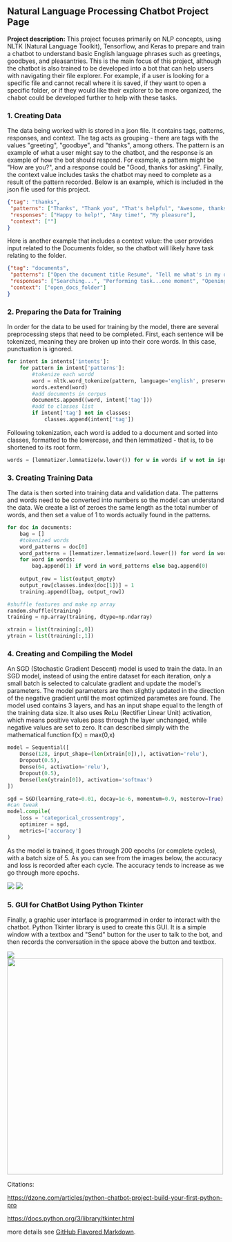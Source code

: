 ## Natural Language Processing Chatbot Project Page

**Project description:**
This project focuses primarily on NLP concepts, using NLTK (Natural Language Toolkit), Tensorflow, and Keras to prepare and train a chatbot to understand basic English language phrases such as greetings, goodbyes, and pleasantries. This is the main focus of this project, although the chatbot is also trained to be developed into a bot that can help users with navigating their file explorer. For example, if a user is looking for a specific file and cannot recall where it is saved, if they want to open a specific folder, or if they would like their explorer to be more organized, the chabot could be developed further to help with these tasks.

### 1. Creating Data

The data being worked with is stored in a json file. It contains tags, patterns, responses, and context. The tag acts as grouping - there are tags with the values "greeting", "goodbye", and "thanks", among others. The pattern is an example of what a user might say to the chatbot, and the response is an example of how the bot should respond. For example, a pattern might be "How are you?", and a response could be "Good, thanks for asking". Finally, the context value includes tasks the chatbot may need to complete as a result of the pattern recorded. Below is an example, which is included in the json file used for this project.

```json
{"tag": "thanks",
 "patterns": ["Thanks", "Thank you", "That's helpful", "Awesome, thanks", "Thanks for helping me"],
 "responses": ["Happy to help!", "Any time!", "My pleasure"],
 "context": [""]
}
```

Here is another example that includes a context value: the user provides input related to the Documents folder, so the chatbot will likely have task relating to the folder.

```json
{"tag": "documents",
 "patterns": ["Open the document title Resume", "Tell me what's in my document folder", "Where can I find my last saved document?"],
 "responses": ["Searching...", "Performing task...one moment", "Opening relevant folder..."],
 "context": ["open_docs_folder"]
}
```

### 2. Preparing the Data for Training

In order for the data to be used for training by the model, there are several preprocessing steps that need to be completed. First, each sentence will be tokenized, meaning they are broken up into their core words. In this case, punctuation is ignored.

```python
for intent in intents['intents']:
    for pattern in intent['patterns']:
        #tokenize each wordd
        word = nltk.word_tokenize(pattern, language='english', preserve_line=True)
        words.extend(word)
        #add documents in corpus
        documents.append((word, intent['tag']))
        #add to classes list
        if intent['tag'] not in classes:
            classes.append(intent['tag'])
```

Following tokenization, each word is added to a document and sorted into classes, formatted to the lowercase, and then lemmatized - that is, to be shortened to its root form.

```python
words = [lemmatizer.lemmatize(w.lower()) for w in words if w not in ignore_letters]
``` 

### 3. Creating Training Data

The data is then sorted into training data and validation data. The patterns and words need to be converted into numbers so the model can understand the data. We create a list of zeroes the same length as the total number of words, and then set a value of 1 to words actually found in the patterns.

```python
for doc in documents:
    bag = []
    #tokenized words
    word_patterns = doc[0]
    word_patterns = [lemmatizer.lemmatize(word.lower()) for word in word_patterns]
    for word in words:
        bag.append(1) if word in word_patterns else bag.append(0)
    
    output_row = list(output_empty)
    output_row[classes.index(doc[1])] = 1
    training.append([bag, output_row])

#shuffle features and make np array
random.shuffle(training)
training = np.array(training, dtype=np.ndarray)

xtrain = list(training[:,0])
ytrain = list(training[:,1])
```

### 4. Creating and Compiling the Model

An SGD (Stochastic Gradient Descent) model is used to train the data. In an SGD model, instead of using the entire dataset for each iteration, only a small batch is selected to calculate gradient and update the model's parameters. The model parameters are then slightly updated in the direction of the negative gradient until the most optimized parametes are found. The model used contains 3 layers, and has an input shape equal to the length of the training data size. It also uses ReLu (Rectifier Linear Unit) activation, which means positive values pass through the layer unchanged, while negative values are set to zero. It can described simply with the mathematical function f(x) = max(0,x)

```python
model = Sequential([
    Dense(128, input_shape=(len(xtrain[0]),), activation='relu'),
    Dropout(0.5),
    Dense(64, activation='relu'),
    Dropout(0.5),
    Dense(len(ytrain[0]), activation='softmax')
])

sgd = SGD(learning_rate=0.01, decay=1e-6, momentum=0.9, nesterov=True) 
#can tweak
model.compile(
    loss = 'categorical_crossentropy',
    optimizer = sgd,
    metrics=['accuracy']
)
```

As the model is trained, it goes through 200 epochs (or complete cycles), with a batch size of 5. As you can see from the images below, the accuracy and loss is recorded after each cycle. The accuracy tends to increase as we go through more epochs.

<img src="images/nltk_chatsc4.png?raw=true"/> <img src="images/nltk_chatsc.png?raw=true"/>

### 5. GUI for ChatBot Using Python Tkinter

Finally, a graphic user interface is programmed in order to interact with the chatbot. Python Tkinter library is used to create this GUI. It is a simple window with a textbox and "Send" button for the user to talk to the bot, and then records the conversation in the space above the button and textbox. 

<img src="images/nltk_chatsc2.png?raw=true"/> 
<img src="images/nltk_chatsc5.png?raw=true" height="500">

Citations:

https://dzone.com/articles/python-chatbot-project-build-your-first-python-pro

https://docs.python.org/3/library/tkinter.html

more details see [GitHub Flavored Markdown](https://guides.github.com/features/mastering-markdown/).

